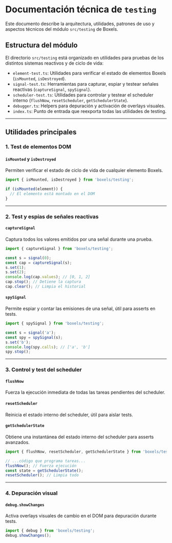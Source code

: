 # Documentación técnica de `testing`

Este documento describe la arquitectura, utilidades, patrones de uso y aspectos técnicos del módulo `src/testing` de Boxels.

## Estructura del módulo

El directorio `src/testing` está organizado en utilidades para pruebas de los distintos sistemas reactivos y de ciclo de vida:

- `element-test.ts`: Utilidades para verificar el estado de elementos Boxels (`isMounted`, `isDestroyed`).
- `signal-test.ts`: Herramientas para capturar, espiar y testear señales reactivas (`captureSignal`, `spySignal`).
- `scheduler-test.ts`: Utilidades para controlar y testear el scheduler interno (`flushNow`, `resetScheduler`, `getSchedulerState`).
- `debugger.ts`: Helpers para depuración y activación de overlays visuales.
- `index.ts`: Punto de entrada que reexporta todas las utilidades de testing.

---

## Utilidades principales

### 1. Test de elementos DOM

#### `isMounted` y `isDestroyed`
Permiten verificar el estado de ciclo de vida de cualquier elemento Boxels.

```ts
import { isMounted, isDestroyed } from 'boxels/testing';

if (isMounted(element)) {
  // El elemento está montado en el DOM
}
```

---

### 2. Test y espías de señales reactivas

#### `captureSignal`
Captura todos los valores emitidos por una señal durante una prueba.

```ts
import { captureSignal } from 'boxels/testing';

const s = signal(0);
const cap = captureSignal(s);
s.set(1);
s.set(2);
console.log(cap.values); // [0, 1, 2]
cap.stop(); // Detiene la captura
cap.clear(); // Limpia el historial
```

#### `spySignal`
Permite espiar y contar las emisiones de una señal, útil para asserts en tests.

```ts
import { spySignal } from 'boxels/testing';

const s = signal('a');
const spy = spySignal(s);
s.set('b');
console.log(spy.calls); // ['a', 'b']
spy.stop();
```

---

### 3. Control y test del scheduler

#### `flushNow`
Fuerza la ejecución inmediata de todas las tareas pendientes del scheduler.

#### `resetScheduler`
Reinicia el estado interno del scheduler, útil para aislar tests.

#### `getSchedulerState`
Obtiene una instantánea del estado interno del scheduler para asserts avanzados.

```ts
import { flushNow, resetScheduler, getSchedulerState } from 'boxels/testing';

// ...código que programa tareas...
flushNow(); // Fuerza ejecución
const state = getSchedulerState();
resetScheduler(); // Limpia todo
```

---

### 4. Depuración visual

#### `debug.showChanges`
Activa overlays visuales de cambio en el DOM para depuración durante tests.

```ts
import { debug } from 'boxels/testing';
debug.showChanges();
```
